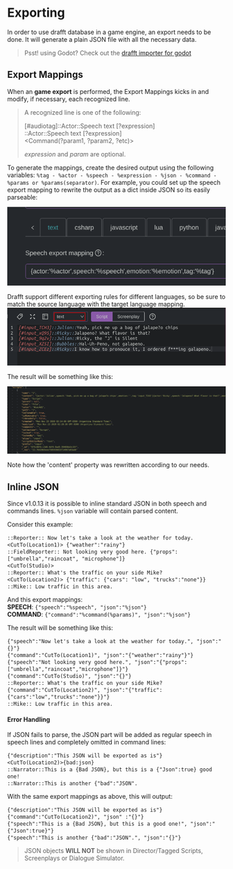 # Exporting

In order to use drafft database in a game engine, an export needs to be done. It will generate a plain JSON file with all the necessary data.

> Psst! using Godot? Check out the [drafft importer for godot](https://github.com/ajboni/godot-drafft-import/)


## Export Mappings
When an __game export__ is performed, the Export Mappings kicks in and modify, if necessary, each recognized line. 

> A recognized line is one of the following:   
>   
> [#audiotag]::Actor::Speech text [?expression]  
> ::Actor::Speech text [?expression]  
> <Command(?param1, ?param2, ?etc)>  
>
> *expression*  and *param* are optional.

To generate the mappings, create the desired output using the following variables: `%tag - %actor - %speech - %expression - %json - %command - %params or %params(separator)`. 
For example, you could set up the speech export mapping to rewrite the output as a dict inside JSON so its easily parseable:

![Export Mapping](/img/export-mappings-02.png)

Drafft support different exporting rules for different languages, so be sure to match the source language with the target language mapping.
![Export Mapping](/img/export-mappings-03.png)

The result will be something like this: 

![Export Mapping](/img/export-mappings-04.png)

Note how the 'content' property was rewritten according to our needs.

## Inline JSON
Since v1.0.13 it is possible to inline standard JSON in both speech and commands lines. `%json` variable will contain parsed content.

Consider this example: 

```
::Reporter:: Now let's take a look at the weather for today. 
<CutTo(Location1)> {"weather":"rainy"} 
::FieldReporter:: Not looking very good here. {"props":["umbrella","raincoat", "microphone"]}
<CutTo(Studio)>
::Reporter:: What's the traffic on your side Mike? 
<CutTo(Location2)> {"traffic": {"cars": "low", "trucks":"none"}}
::Mike:: Low traffic in this area. 
```

And this export mappings:  
__SPEECH__: `{"speech":"%speech", "json":"%json"}`  
__COMMAND__: `{"command":"%command(%params)", "json":"%json"}`

The result will be something like this:
```
{"speech":"Now let's take a look at the weather for today.", "json":"{}"}
{"command":"CutTo(Location1)", "json":"{"weather":"rainy"}"} 
{"speech":"Not looking very good here.", "json":"{"props":["umbrella","raincoat","microphone"]}"}
{"command":"CutTo(Studio)", "json":"{}"}
::Reporter:: What's the traffic on your side Mike? 
{"command":"CutTo(Location2)", "json":"{"traffic":{"cars":"low","trucks":"none"}}"}
::Mike:: Low traffic in this area.
```

#### Error Handling

If JSON fails to parse, the JSON part will be added as regular speech in speech lines and completely omitted in command lines:

```
{"description":"This JSON will be exported as is"}
<CutTo(Location2)>{bad:json}
::Narrator::This is a {Bad JSON}, but this is a {"Json":true} good one!
::Narrator::This is another {"bad":"JSON".
```

With the same export mappings as above, this will output:

```
{"description":"This JSON will be exported as is"}
{"command":"CutTo(Location2)", "json" :"{}"}
{"speech":"This is a {Bad JSON}, but this is a good one!", "json":"{"Json":true}"}
{"speech":"This is another {"bad":"JSON".", "json":"{}"}
```




> JSON objects __WILL NOT__ be shown in Director/Tagged Scripts, Screenplays or Dialogue Simulator.  